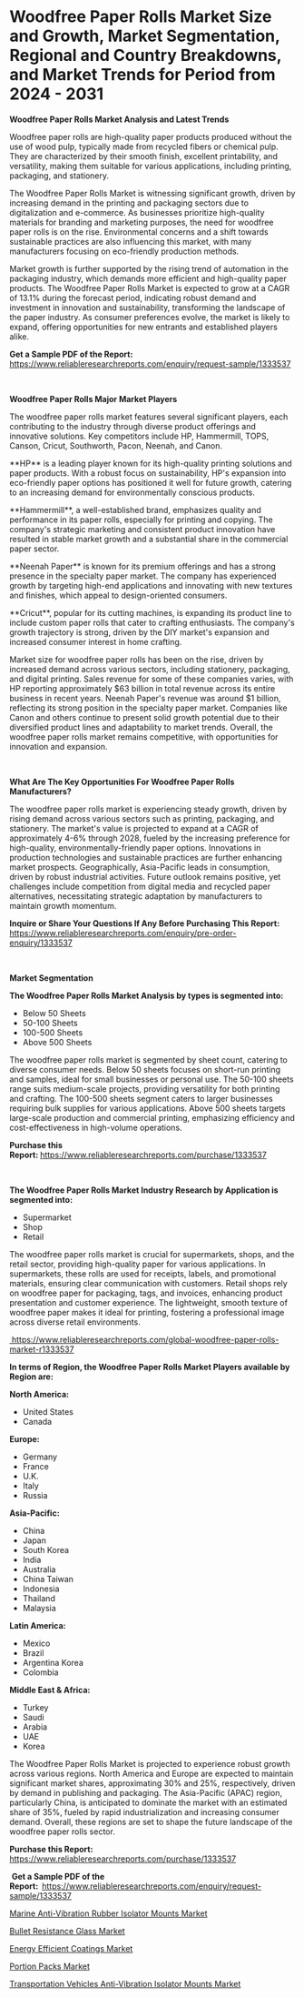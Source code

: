 <p><h1>Woodfree Paper Rolls Market Size and Growth, Market Segmentation, Regional and Country Breakdowns, and Market Trends for Period from 2024 -  2031</h1></p><p><strong>Woodfree Paper Rolls Market Analysis and Latest Trends</strong></p>
<p><p>Woodfree paper rolls are high-quality paper products produced without the use of wood pulp, typically made from recycled fibers or chemical pulp. They are characterized by their smooth finish, excellent printability, and versatility, making them suitable for various applications, including printing, packaging, and stationery.</p><p>The Woodfree Paper Rolls Market is witnessing significant growth, driven by increasing demand in the printing and packaging sectors due to digitalization and e-commerce. As businesses prioritize high-quality materials for branding and marketing purposes, the need for woodfree paper rolls is on the rise. Environmental concerns and a shift towards sustainable practices are also influencing this market, with many manufacturers focusing on eco-friendly production methods.</p><p>Market growth is further supported by the rising trend of automation in the packaging industry, which demands more efficient and high-quality paper products. The Woodfree Paper Rolls Market is expected to grow at a CAGR of 13.1% during the forecast period, indicating robust demand and investment in innovation and sustainability, transforming the landscape of the paper industry. As consumer preferences evolve, the market is likely to expand, offering opportunities for new entrants and established players alike.</p></p>
<p><strong>Get a Sample PDF of the Report:&nbsp;</strong> <a href="https://www.reliableresearchreports.com/enquiry/request-sample/1333537?utm_campaign=40&utm_medium=2&utm_source=Github&utm_content=ia&utm_term=12122024&utm_id=woodfree-paper-rolls">https://www.reliableresearchreports.com/enquiry/request-sample/1333537</a></p>
<p>&nbsp;</p>
<p><strong>Woodfree Paper Rolls Major Market Players</strong></p>
<p><p>The woodfree paper rolls market features several significant players, each contributing to the industry through diverse product offerings and innovative solutions. Key competitors include HP, Hammermill, TOPS, Canson, Cricut, Southworth, Pacon, Neenah, and Canon.</p><p>**HP** is a leading player known for its high-quality printing solutions and paper products. With a robust focus on sustainability, HP's expansion into eco-friendly paper options has positioned it well for future growth, catering to an increasing demand for environmentally conscious products.</p><p>**Hammermill**, a well-established brand, emphasizes quality and performance in its paper rolls, especially for printing and copying. The company's strategic marketing and consistent product innovation have resulted in stable market growth and a substantial share in the commercial paper sector.</p><p>**Neenah Paper** is known for its premium offerings and has a strong presence in the specialty paper market. The company has experienced growth by targeting high-end applications and innovating with new textures and finishes, which appeal to design-oriented consumers.</p><p>**Cricut**, popular for its cutting machines, is expanding its product line to include custom paper rolls that cater to crafting enthusiasts. The company's growth trajectory is strong, driven by the DIY market's expansion and increased consumer interest in home crafting.</p><p>Market size for woodfree paper rolls has been on the rise, driven by increased demand across various sectors, including stationery, packaging, and digital printing. Sales revenue for some of these companies varies, with HP reporting approximately $63 billion in total revenue across its entire business in recent years. Neenah Paper's revenue was around $1 billion, reflecting its strong position in the specialty paper market. Companies like Canon and others continue to present solid growth potential due to their diversified product lines and adaptability to market trends. Overall, the woodfree paper rolls market remains competitive, with opportunities for innovation and expansion.</p></p>
<p>&nbsp;</p>
<p><strong>What Are The Key Opportunities For Woodfree Paper Rolls Manufacturers?</strong></p>
<p><p>The woodfree paper rolls market is experiencing steady growth, driven by rising demand across various sectors such as printing, packaging, and stationery. The market's value is projected to expand at a CAGR of approximately 4-6% through 2028, fueled by the increasing preference for high-quality, environmentally-friendly paper options. Innovations in production technologies and sustainable practices are further enhancing market prospects. Geographically, Asia-Pacific leads in consumption, driven by robust industrial activities. Future outlook remains positive, yet challenges include competition from digital media and recycled paper alternatives, necessitating strategic adaptation by manufacturers to maintain growth momentum.</p></p>
<p><strong>Inquire or Share Your Questions If Any Before Purchasing This Report:</strong> <a href="https://www.reliableresearchreports.com/enquiry/pre-order-enquiry/1333537?utm_campaign=40&utm_medium=2&utm_source=Github&utm_content=ia&utm_term=12122024&utm_id=woodfree-paper-rolls">https://www.reliableresearchreports.com/enquiry/pre-order-enquiry/1333537</a></p>
<p>&nbsp;</p>
<p><strong>Market Segmentation</strong></p>
<p><strong>The Woodfree Paper Rolls Market Analysis by types is segmented into:</strong></p>
<p><ul><li>Below 50 Sheets</li><li>50-100 Sheets</li><li>100-500 Sheets</li><li>Above 500 Sheets</li></ul></p>
<p><p>The woodfree paper rolls market is segmented by sheet count, catering to diverse consumer needs. Below 50 sheets focuses on short-run printing and samples, ideal for small businesses or personal use. The 50-100 sheets range suits medium-scale projects, providing versatility for both printing and crafting. The 100-500 sheets segment caters to larger businesses requiring bulk supplies for various applications. Above 500 sheets targets large-scale production and commercial printing, emphasizing efficiency and cost-effectiveness in high-volume operations.</p></p>
<p><strong>Purchase this Report:&nbsp;</strong><a href="https://www.reliableresearchreports.com/purchase/1333537?utm_campaign=40&utm_medium=2&utm_source=Github&utm_content=ia&utm_term=12122024&utm_id=woodfree-paper-rolls">https://www.reliableresearchreports.com/purchase/1333537</a></p>
<p>&nbsp;</p>
<p><strong>The Woodfree Paper Rolls Market Industry Research by Application is segmented into:</strong></p>
<p><ul><li>Supermarket</li><li>Shop</li><li>Retail</li></ul></p>
<p><p>The woodfree paper rolls market is crucial for supermarkets, shops, and the retail sector, providing high-quality paper for various applications. In supermarkets, these rolls are used for receipts, labels, and promotional materials, ensuring clear communication with customers. Retail shops rely on woodfree paper for packaging, tags, and invoices, enhancing product presentation and customer experience. The lightweight, smooth texture of woodfree paper makes it ideal for printing, fostering a professional image across diverse retail environments.</p></p>
<p><a href="https://www.reliableresearchreports.com/global-woodfree-paper-rolls-market-r1333537?utm_campaign=40&utm_medium=2&utm_source=Github&utm_content=ia&utm_term=12122024&utm_id=woodfree-paper-rolls">&nbsp;https://www.reliableresearchreports.com/global-woodfree-paper-rolls-market-r1333537</a></p>
<p><strong>In terms of Region, the Woodfree Paper Rolls Market Players available by Region are:</strong></p>
<p>
    <p> <strong> North America: </strong>
        <ul>
            <li>United States</li>
            <li>Canada</li>
        </ul>
        </p> 
    <p> <strong> Europe: </strong>
        <ul>
            <li>Germany</li>
            <li>France</li>
            <li>U.K.</li>
            <li>Italy</li>
            <li>Russia</li>
        </ul>
        </p> 
    <p> <strong> Asia-Pacific: </strong>
        <ul>
            <li>China</li>
            <li>Japan</li>
            <li>South Korea</li>
            <li>India</li>
            <li>Australia</li>
            <li>China Taiwan</li>
            <li>Indonesia</li>
            <li>Thailand</li>
            <li>Malaysia</li>
        </ul>
        </p> 
    <p> <strong> Latin America: </strong>
        <ul>
            <li>Mexico</li>
            <li>Brazil</li>
            <li>Argentina Korea</li>
            <li>Colombia</li>
        </ul>
        </p> 
    <p> <strong> Middle East & Africa: </strong>
        <ul>
            <li>Turkey</li>
            <li>Saudi</li>
            <li>Arabia</li>
            <li>UAE</li>
            <li>Korea</li>
        </ul>
    </p>
    </p>
<p><p>The Woodfree Paper Rolls Market is projected to experience robust growth across various regions. North America and Europe are expected to maintain significant market shares, approximating 30% and 25%, respectively, driven by demand in publishing and packaging. The Asia-Pacific (APAC) region, particularly China, is anticipated to dominate the market with an estimated share of 35%, fueled by rapid industrialization and increasing consumer demand. Overall, these regions are set to shape the future landscape of the woodfree paper rolls sector.</p></p>
<p><strong>Purchase this Report: </strong><a href="https://www.reliableresearchreports.com/purchase/1333537?utm_campaign=40&utm_medium=2&utm_source=Github&utm_content=ia&utm_term=12122024&utm_id=woodfree-paper-rolls">https://www.reliableresearchreports.com/purchase/1333537</a></p>
<p>&nbsp;<strong>Get a Sample PDF of the Report:&nbsp;&nbsp;</strong><a href="https://www.reliableresearchreports.com/enquiry/request-sample/1333537?utm_campaign=40&utm_medium=2&utm_source=Github&utm_content=ia&utm_term=12122024&utm_id=woodfree-paper-rolls">https://www.reliableresearchreports.com/enquiry/request-sample/1333537</a></p>
<p><strong></strong></p>
<p><p><a href="https://github.com/ParvinKhatun77/Market-Research-Report-List-1/blob/main/marine-anti-vibration-rubber-isolator-mounts-market.md?utm_campaign=40&utm_medium=2&utm_source=Github&utm_content=ia&utm_term=12122024&utm_id=woodfree-paper-rolls">Marine Anti-Vibration Rubber Isolator Mounts Market</a></p><p><a href="https://www.linkedin.com/pulse/theglobal-bullet-resistance-glass-market-sizeenormousand-growthrate-jmohc?utm_campaign=40&utm_medium=2&utm_source=Github&utm_content=ia&utm_term=12122024&utm_id=woodfree-paper-rolls">Bullet Resistance Glass Market</a></p><p><a href="https://www.linkedin.com/pulse/study-global-energy-efficient-coatings-market-emphasis-onthe-z136c?utm_campaign=40&utm_medium=2&utm_source=Github&utm_content=ia&utm_term=12122024&utm_id=woodfree-paper-rolls">Energy Efficient Coatings Market</a></p><p><a href="https://www.linkedin.com/pulse/size-globalportion-packs-market-compounded-annual-growth-rate-st5dc?utm_campaign=40&utm_medium=2&utm_source=Github&utm_content=ia&utm_term=12122024&utm_id=woodfree-paper-rolls">Portion Packs Market</a></p><p><a href="https://github.com/abbislposival/Market-Research-Report-List-1/blob/main/transportation-vehicles-anti-vibration-isolator-mounts-market.md?utm_campaign=40&utm_medium=2&utm_source=Github&utm_content=ia&utm_term=12122024&utm_id=woodfree-paper-rolls">Transportation Vehicles Anti-Vibration Isolator Mounts Market</a></p></p>